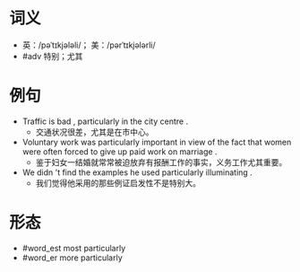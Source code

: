 # 词义
- 英：/pəˈtɪkjələli/； 美：/pərˈtɪkjələrli/
- #adv 特别；尤其
# 例句
- Traffic is bad , particularly in the city centre .
	- 交通状况很差，尤其是在市中心。
- Voluntary work was particularly important in view of the fact that women were often forced to give up paid work on marriage .
	- 鉴于妇女一结婚就常常被迫放弃有报酬工作的事实，义务工作尤其重要。
- We didn 't find the examples he used particularly illuminating .
	- 我们觉得他采用的那些例证启发性不是特别大。
# 形态
- #word_est most particularly
- #word_er more particularly
